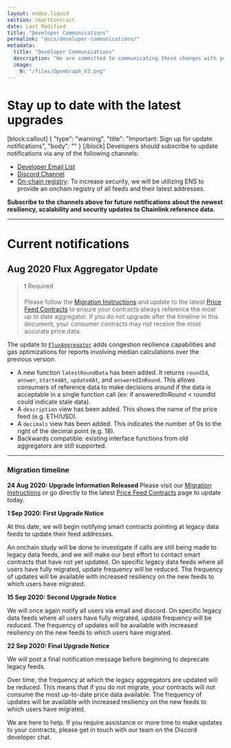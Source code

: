 ```yaml
---
layout: nodes.liquid
section: smartContract
date: Last Modified
title: "Developer Communications"
permalink: "docs/developer-communications/"
metadata: 
  title: "Developer Communications"
  description: "We are committed to communicating these changes with you in advance. This page will provide information on our current communication channels and detail active notifications / upgrade plans with timelines."
  image: 
    0: "/files/OpenGraph_V3.png"
---
```

# Stay up to date with the latest upgrades
[block:callout]
{
  "type": "warning",
  "title": "Important: Sign up for update notifications",
  "body": ""
}
[/block]
Developers should subscribe to update notifications via any of the following channels:

* <a href="https://mailchi.mp/chain.link/docs" target="_blank">Developer Email List</a>
* <a href="https://discord.gg/qj9qarT" target="_blank">Discord Channel</a>
* [On-chain registry](../ens/): To increase security, we will be utilizing ENS to provide an onchain registry of all feeds and their latest addresses. 

**Subscribe to the channels above for future notifications about the newest resiliency, scalability and security updates to Chainlink reference data.**

---

# Current notifications

## Aug 2020 Flux Aggregator Update

> ❗️ Required
>
> Please follow the [Migration Instructions](../migrating-to-flux-aggregator/)  and update to the latest [Price Feed Contracts](../reference-contracts/) to ensure your contracts always reference the most up to date aggregator. If you do not upgrade after the timeline in this document, your consumer contracts may not receive the most accurate price data.

The update to [`FluxAggregator`](https://github.com/smartcontractkit/chainlink/blob/master/contracts/src/v0.6/FluxAggregator.sol) adds congestion resilience capabilities and gas optimizations for reports involving median calculations over the previous version. 

- A new function `latestRoundData` has been added. It returns `roundId`, `answer`, `startedAt`, `updatedAt`, and `answeredInRound`. This allows consumers of reference data to make decisions around if the data is acceptable in a single function call (ex: if answeredInRound < roundId could indicate stale data). 
- A `description` view has been added. This shows the name of the price feed (e.g. ETH/USD). 
- A `decimals` view has been added. This indicates the number of 0s to the right of the decimal point (e.g. 18).
- Backwards compatible: existing interface functions from old aggregators are still supported.  

---
### Migration timeline

**24 Aug 2020: Upgrade Information Released**
Please visit our [Migration Instructions](../migrating-to-flux-aggregator/) or go directly to the latest [Price Feed Contracts](../reference-contracts/) page to update today. 

**1 Sep 2020: First Upgrade Notice**

At this date, we will begin notifying smart contracts pointing at legacy data feeds to update their feed addresses. 

An onchain study will be done to investigate if calls are still being made to legacy data feeds, and we will make our best effort to contact smart contracts that have not yet updated. On specific legacy data feeds where all users have fully migrated, update frequency will be reduced. The frequency of updates will be available with increased resiliency on the new feeds to which users have migrated. 

**15 Sep 2020: Second Upgrade Notice**

We will once again notify all users via email and discord. On specific legacy data feeds where all users have fully migrated, update frequency will be reduced. The frequency of updates will be available with increased resiliency on the new feeds to which users have migrated. 

**22 Sep 2020: Final Upgrade Notice**

We will post a final notification message before beginning to deprecate legacy feeds. 

Over time, the frequency at which the legacy aggregators are updated will be reduced. This means that if you do not migrate, your contracts will not consume the most up-to-date price data available. The frequency of updates will be available with increased resiliency on the new feeds to which users have migrated. 

We are here to help. If you require assistance or more time to make updates to your contracts, please get in touch with our team on the Discord developer chat.